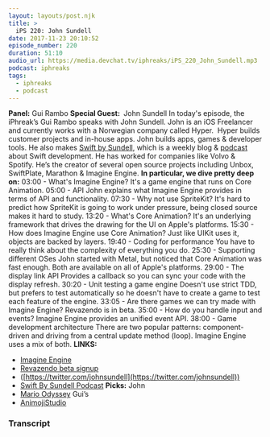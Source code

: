 ```yaml
---
layout: layouts/post.njk
title: >
  iPS 220: John Sundell
date: 2017-11-23 20:10:52
episode_number: 220
duration: 51:10
audio_url: https://media.devchat.tv/iphreaks/iPS_220_John_Sundell.mp3
podcast: iphreaks
tags:
  - iphreaks
  - podcast
---
```


**Panel:** Gui Rambo **Special Guest:&nbsp;** John Sundell In today's episode, the iPhreak’s Gui Rambo speaks with John Sundell. John is an iOS Freelancer and currently works with a Norwegian company called Hyper.&nbsp; Hyper builds customer projects and in-house apps. John builds apps, games & developer tools. He also makes [Swift by Sundell](https://www.swiftbysundell.com), which is a weekly blog & [podcast](https://www.swiftbysundell.com/podcast/) about Swift development. He has worked for companies like Volvo & Spotify. He’s the creator of several open source projects including Unbox, SwiftPlate, Marathon & Imagine Engine. **In particular, we dive pretty deep on:** 03:00 - What's Imagine Engine? It's a game engine that runs on Core Animation. 05:00 - API John explains what Imagine Engine provides in terms of API and functionality. 07:30 - Why not use SpriteKit? It's hard to predict how SpriteKit is going to work under pressure, being closed source makes it hard to study. 13:20 - What's Core Animation? It's an underlying framework that drives the drawing for the UI on Apple's platforms. 15:30 - How does Imagine Engine use Core Animation? Just like UIKit uses it, objects are backed by layers. 19:40 - Coding for performance You have to really think about the complexity of everything you do. 25:30 - Supporting different OSes John started with Metal, but noticed that Core Animation was fast enough. Both are available on all of Apple's platforms. 29:00 - The display link API Provides a callback so you can sync your code with the display refresh. 30:20 - Unit testing a game engine Doesn't use strict TDD, but prefers to test automatically so he doesn't have to create a game to test each feature of the engine. 33:05 - Are there games we can try made with Imagine Engine? Revazendo is in beta. 35:00 - How do you handle input and events? Imagine Engine provides an unified event API. 38:00 - Game development architecture There are two popular patterns: component-driven and driving from a central update method (loop). Imagine Engine uses a mix of both. **LINKS:**

- [Imagine Engine](https://github.com/JohnSundell/ImagineEngine)
- [Revazendo beta signup](https://revazendo.com)
- ([https://twitter.com/johnsundell](https://twitter.com/johnsundell))
- [Swift By Sundell Podcast](https://www.swiftbysundell.com/podcast/)
  **Picks:** John
- [Mario Odyssey](https://supermario.nintendo.com/)
  Gui’s
- [AnimojiStudio](https://animoji.fun)

### Transcript

&nbsp;
